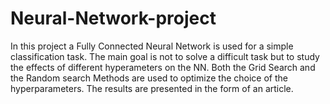 # Neural-Network-project
In this project a Fully Connected Neural Network is used for a simple classification task. The main goal is not to solve a difficult task but to study the effects of different hyperameters on the NN. Both the Grid Search and the Random search Methods are used to optimize the choice of the hyperparameters. The results are presented in the form of an article. 
